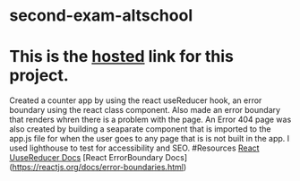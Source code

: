 # second-exam-altschool

# This is the [hosted](http://second-exam-altschool.vercel.app/) link for this project.
 Created a counter app by using the react useReducer hook, an error boundary using the react class component. Also made an error boundary that renders whren there is a problem with the page. An Error 404 page was also created by building a seaparate component that is  imported to the app.js file for when the user goes to any page that is  is not built in the app. I used lighthouse to test for accessibility and SEO.
 #Resources
 [React UuseReducer Docs](https://reactjs.org/docs/hooks-reference.html)
 [React ErrorBoundary Docs] (https://reactjs.org/docs/error-boundaries.html)
 
